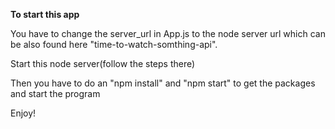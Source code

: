 **To start this app**

You have to change the server_url in App.js to the node server url which can be also found here "time-to-watch-somthing-api".

Start this node server(follow the steps there)

Then you have to do an "npm install" and "npm start" to get the packages and start the program

Enjoy!